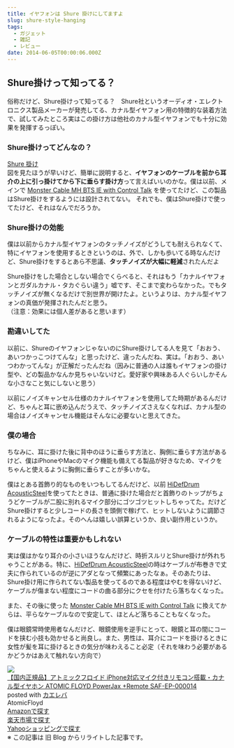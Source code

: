 ```yaml
---
title: イヤフォンは Shure 掛けにしてますよ
slug: shure-style-hanging
tags:
  - ガジェット
  - 雑記
  - レビュー
date: 2014-06-05T00:00:06.000Z
---
```

## Shure掛けって知ってる？
俗称だけど、Shure掛けって知ってる？　Shure社というオーディオ・エレクトロニクス製品メーカーが発売してる、カナル型イヤフォン用の特徴的な装着方法で、試してみたところ実はこの掛け方は他社のカナル型イヤフォンでも十分に効果を発揮するっぽい。

### Shure掛けってどんなの？
[Shure 掛け](http://www.shure.co.jp/ja/products/earphones)   
図を見たほうが早いけど、簡単に説明すると、**イヤフォンのケーブルを前から耳介の上に引っ掛けてから下に垂らす掛け方**って言えばいいのかな。僕は以前、メインで [Monster Cable MH BTS IE with Control Talk](http://www.amazon.co.jp/gp/product/B002EL4RI4/ref=as_li_ss_tl?ie=UTF8&amp;amp;tag=akicks-22&amp;amp;linkCode=as2&amp;amp;camp=247&amp;amp;creative=7399&amp;amp;creativeASIN=B002EL4RI4) を使ってたけど、この製品はShure掛けをするようには設計されてない。 それでも、僕はShure掛けで使ってたけど、それはなんでだろうか。

### Shure掛けの効能
僕は以前からカナル型イヤフォンのタッチノイズがどうしても耐えられなくて、特にイヤフォンを使用するときというのは、外で、しかも歩いてる時なんだけど、Shure掛けをするとあら不思議、**タッチノイズが大幅に軽減**されたんだよ

Shure掛けをした場合としない場合でくらべると、それはもう「カナルイヤフォンとガダルカナル・タカぐらい違う」嘘です、そこまで変わらなかった。でもタッチノイズが無くなるだけで別世界が開けたよ。というよりは、カナル型イヤフォンの真価が発揮されたんだと思う。  
（注意：効果には個人差があると思います）

### 勘違いしてた
以前に、ShureのイヤフォンじゃないのにShure掛けしてる人を見て「おおう、あいつかっこつけてんな」と思ったけど、違ったんだね、実は。「おおう、あいつわかってんな」が正解だったんだね（因みに普通の人は誰もイヤフォンの掛け型や、どの製品かなんか見ちゃいないけど。愛好家や興味ある人ぐらいしかそんな小さなこと気にしないと思う）

以前にノイズキャンセル仕様のカナルイヤフォンを使用してた時期があるんだけど、ちゃんと耳に嵌め込んだうえで、タッチノイズさえなくなれば、カナル型の場合はノイズキャンセル機能はそんなに必要ないと思えてきた。

### 僕の場合
ちなみに、耳に掛けた後に背中のほうに垂らす方法と、胸側に垂らす方法があるけど、僕はiPhoneやMacのマイク機能も備えてる製品が好きなため、マイクをちゃんと使えるように胸側に垂らすことが多いかな。

僕はとある首飾り的なものをいつもしてるんだけど、以前 [HiDefDrum AcousticSteel](http://www.amazon.co.jp/exec/obidos/ASIN/B009YEZWXI/akicks-22/ref=nosim/)を使ってたときは、普通に掛けた場合だと首飾りのトップがちょうどケーブルが二股に別れるマイク部分にゴツゴツヒットしちゃってた。だけどShure掛けすると少しコードの長さを頭側で稼げて、ヒットしないように調節されるようになったよ。そのへんは嬉しい誤算というか、良い副作用というか。

### ケーブルの特性は重要かもしれない
実は僕はかなり耳介の小さいほうなんだけど、時折スルリとShure掛けが外れちゃうことがある。特に、[HiDefDrum AcousticSteel](http://www.amazon.co.jp/exec/obidos/ASIN/B009YEZWXI/akicks-22/ref=nosim/)の時はケーブルが布巻きで丈夫に作られているのが逆にアダとなって頻繁にあったなぁ。そのあたりは、Shure掛け用に作られてない製品を使ってるのである程度はやむを得ないけど、ケーブルが傷まない程度にコードの曲る部分にクセを付けたら落ちなくなった。

また、その後に使った [Monster Cable MH BTS IE with Control Talk](http://www.amazon.co.jp/gp/product/B002EL4RI4/ref=as_li_ss_tl?ie=UTF8&amp;amp;tag=akicks-22&amp;amp;linkCode=as2&amp;amp;camp=247&amp;amp;creative=7399&amp;amp;creativeASIN=B002EL4RI4) に換えてからは、平らなケーブルなので安定して、ほとんど落ちることもなくなった。

僕は眼鏡常時使用者なんだけど、眼鏡使用を逆手にとって、眼鏡と耳の間にコードを挟む小技も効かせると尚良し。また、男性は、耳介にコードを掛けるときに女性が髪を耳に掛けるときの気分が味わえること必定（それを味わう必要があるかどうかはあえて触れない方向で）

<div class="kaerebalink-box"><div class="kaerebalink-image"><a href="http://www.amazon.co.jp/exec/obidos/ASIN/B009YEZWXI/akicks-22/ref=nosim/" rel="nofollow" target="_blank"><img src="http://ecx.images-amazon.com/images/I/41XnCGavN6L._SL160_.jpg" style="border: none;" /></a></div><div class="kaerebalink-info"><div class="kaerebalink-name"><a href="http://www.amazon.co.jp/exec/obidos/ASIN/B009YEZWXI/akicks-22/ref=nosim/" rel="nofollow" target="_blank">【国内正規品】アトミックフロイド iPhone対応マイク付きリモコン搭載・カナル型イヤホン ATOMIC FLOYD PowerJax +Remote SAF-EP-000014</a><div class="kaerebalink-powered-date">posted with <a href="http://kaereba.com" rel="nofollow" target="_blank">カエレバ</a></div></div><div class="kaerebalink-detail"> AtomicFloyd     </div><div class="kaerebalink-link1"><div class="shoplinkamazon"><a href="http://www.amazon.co.jp/gp/search?keywords=ATOMIC%20FLOYD%20PowerJax&amp;__mk_ja_JP=%83J%83%5E%83J%83i&amp;tag=akicks-22" rel="nofollow" target="_blank" title="アマゾン" >Amazonで探す</a></div><div class="shoplinkrakuten"><a href="http://hb.afl.rakuten.co.jp/hgc/12d74d16.c27dc2b4.12d74d17.2343dd9d/?pc=http%3A%2F%2Fsearch.rakuten.co.jp%2Fsearch%2Fmall%2FATOMIC%2520FLOYD%2520PowerJax%2F-%2Ff.1-p.1-s.1-sf.0-st.A-v.2%3Fx%3D0%26scid%3Daf_ich_link_urltxt%26m%3Dhttp%3A%2F%2Fm.rakuten.co.jp%2F" rel="nofollow" target="_blank" title="楽天市場" >楽天市場で探す</a></div><div class="shoplinkyahoo"><a href="http://ck.jp.ap.valuecommerce.com/servlet/referral?sid=3141600&amp;pid=882772977&amp;vc_url=http%3A%2F%2Fshopping.search.yahoo.co.jp%2Fsearch%3FuIv%3Don%26ei%3DUTF-8%26tab_ex%3Dcommerce%26slider%3D0%26va%3DATOMIC%2520FLOYD%2520PowerJax" rel="nofollow"  target="_blank" title="Yahooショッピング" >Yahooショッピングで探す<img src="http://ad.jp.ap.valuecommerce.com/servlet/gifbanner?sid=3141600&amp;pid=882772977" height="1" width="1" border="0"></a></div></div></div><div class="booklink-footer" style="clear: left"></div></div>
※ この記事は 旧 Blog からリライトした記事です。
